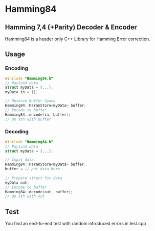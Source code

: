 # Hamming84
## Hamming 7,4 (+Parity) Decoder & Encoder

Hamming84 is a header only C++ Library for Hamming Error correction.

## Usage
### Encoding
```c++
#include "Hamming84.h"
// Payload data
struct myData = {...};
myData in = {};

// Reserve Buffer Space
Hamming84::ParamStore<myData> buffer;
// Encode to buffer
Hamming84::encode(in, buffer);
// Do sth with buffer
```
### Decoding
```c++
#include "Hamming84.h"
// Payload data
struct myData = {...};

// Input data
Hamming84::ParamStore<myData> buffer;
buffer = // put data here
        
// Prepare struct for data
myData out;
// Encode to buffer
Hamming84::decode(out, buffer);
// Do sth with out
```

## Test
You find an end-to-end test with random introduced errors in test.cpp